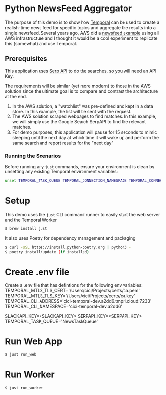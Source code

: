 # Python NewsFeed Aggregator
The purpose of this demo is to show how [Temporal](https://temporal.io/) can be used to create a realish-time news feed for specific topics and aggregate the results into a single newsfeed. Several years ago, AWS did a [newsfeed example](https://aws.amazon.com/blogs/architecture/field-notes-building-a-scalable-real-time-newsfeed-watchlist-using-amazon-comprehend/) using all AWS infrastructure and I thought it would be a cool experiment to replicate this (somewhat) and use Temporal.

## Prerequisites
This application uses [Serp API](https://serpapi.com/) to do the searches, so you will need an API Key.

The requirements will be similar (yet more modern) to those in the AWS solution since the ultimate goal is to compare and contrast the architecture at the end.

1. In the AWS solution, a "watchlist" was pre-defined and kept in a data store. In this example, the list will be sent with the request.
2. The AWS solution scraped webpages to find matches. In this example, we will simply use the Google Search SerpAPI to find the relevant matches.
3. For demo purposes, this application will pause for 15 seconds to mimic sleeping until the next day at which time it will wake up and perform the same search and report results for the "next day"

### Running the Scenarios
Before running any `just` commands, ensure your environment is clean by unsetting any existing Temporal environment variables:

```bash
unset TEMPORAL_TASK_QUEUE TEMPORAL_CONNECTION_NAMESPACE TEMPORAL_CONNECTION_TARGET TEMPORAL_CONNECTION_MTLS_KEY_FILE TEMPORAL_CONNECTION_MTLS_CERT_CHAIN_FILE TEMPORAL_CONNECTION_WEB_PORT CALLER_API_PORT PUBLIC_WEB_URL
```

# Setup
This demo uses the `just` CLI command runner to easily start the web server and the Temporal Worker
```bash
$ brew install just
```
It also uses Poetry for dependency management and packaging
```bash
$ curl -sSL https://install.python-poetry.org | python3 -
$ poetry install/update (if installed)
```

# Create .env file
Create a .env file that has defintions for the following env variables:
TEMPORAL_MTLS_TLS_CERT='/Users/cici/Projects/certs/ca.pem'
TEMPORAL_MTLS_TLS_KEY='/Users/cici/Projects/certs/ca.key'
TEMPORAL_CLI_ADDRESS='cici-temporal-dev.a2dd6.tmprl.cloud:7233'
TEMPORAL_CLI_NAMESPACE='cici-temporal-dev.a2dd6'

SLACKAPI_KEY=<SLACKAPI_KEY>
SERPAPI_KEY=<SERPAPI_KEY>
TEMPORAL_TASK_QUEUE='NewsTaskQueue'

# Run Web App
```bash
$ just run_web
```

# Run Worker
```bash
$ just run_worker
```